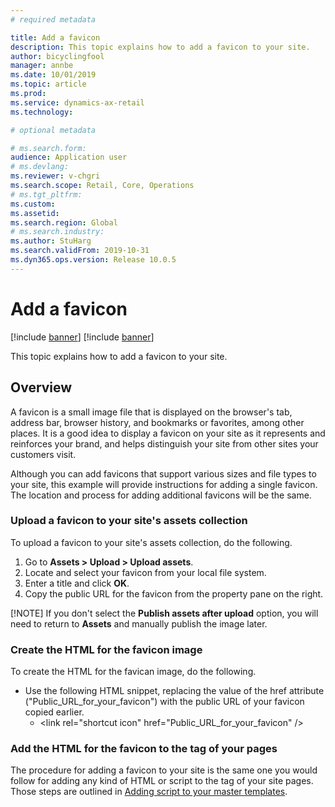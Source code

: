 ```yaml
---
# required metadata

title: Add a favicon
description: This topic explains how to add a favicon to your site.
author: bicyclingfool
manager: annbe
ms.date: 10/01/2019
ms.topic: article
ms.prod: 
ms.service: dynamics-ax-retail
ms.technology: 

# optional metadata

# ms.search.form: 
audience: Application user
# ms.devlang: 
ms.reviewer: v-chgri
ms.search.scope: Retail, Core, Operations
# ms.tgt_pltfrm: 
ms.custom: 
ms.assetid: 
ms.search.region: Global
# ms.search.industry: 
ms.author: StuHarg
ms.search.validFrom: 2019-10-31
ms.dyn365.ops.version: Release 10.0.5
---
```


# Add a favicon

[!include [banner](../includes/preview-banner.md)]
[!include [banner](../includes/banner.md)]

This topic explains how to add a favicon to your site.

## Overview

A favicon is a small image file that is displayed on the browser's tab, address bar, browser history, and bookmarks or favorites, among other places. It is a good idea to display a favicon on your site as it represents and reinforces your brand, and helps distinguish your site from other sites your customers visit. 

Although you can add favicons that support various sizes and file types to your site, this example will provide instructions for adding a single favicon. The location and process for adding additional favicons will be the same. 

### Upload a favicon to your site's assets collection

To upload a favicon to your site's assets collection, do the following.

1. Go to **Assets > Upload > Upload assets**.
1. Locate and select your favicon from your local file system.
1. Enter a title and click **OK**. 
1. Copy the public URL for the favicon from the property pane on the right.

[!NOTE]
If you don't select the **Publish assets after upload** option, you will need to return to **Assets** and manually publish the image  later. 

### Create the HTML for the favicon image

To create the HTML for the favican image, do the following.

- Use the following HTML snippet, replacing the value of the href attribute ("Public_URL_for_your_favicon") with the public URL of your favicon copied earlier. 
  - &lt;link rel="shortcut icon" href="Public_URL_for_your_favicon" /&gt;

### Add the HTML for the favicon to the <head> tag of your pages

The procedure for adding a favicon to your site is the same one you would follow for adding any kind of HTML or script to the <head> tag of your site pages. Those steps are outlined in [Adding script to your master templates](http://). 

 

 

 

 
